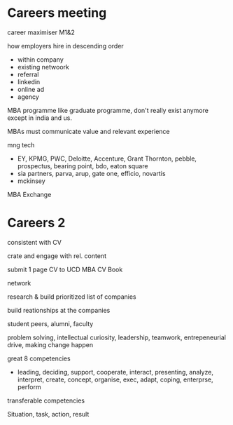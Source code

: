 # Careers meeting

career maximiser M1&2

how employers hire in descending order
- within company
- existing netwoork
- referral
- linkedin
- online ad
- agency

MBA programme like graduate programme, don't really exist anymore except in india and us.

MBAs must communicate value and relevant experience

mng tech
- EY, KPMG, PWC, Deloitte, Accenture, Grant Thornton, pebble, prospectus, bearing point, bdo, eaton square
- sia partners, parva, arup, gate one, efficio, novartis
- mckinsey

MBA Exchange

# Careers 2

consistent with CV

crate and engage with rel. content

submit 1 page CV to UCD MBA CV Book

network

research & build prioritized list of companies

build reationships at the companies

student peers, alumni, faculty

problem solving, intellectual curiosity, leadership, teamwork, entrepeneurial drive, making change happen

great 8 competencies
- leading, deciding, support, cooperate, interact, presenting, analyze, interpret, create, concept, organise, exec, adapt, coping, enterprse, perform

transferable competencies

Situation, task, action, result
